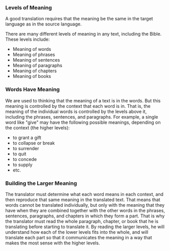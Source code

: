 
### Levels of Meaning

A good translation requires that the meaning be the same in the target language as in the source language.

There are many different levels of meaning in any text, including the Bible. These levels include: 

* Meaning of words
* Meaning of phrases
* Meaning of sentences
* Meaning of paragraphs
* Meaning of chapters
* Meaning of books

### Words Have Meaning

We are used to thinking that the meaning of a text is in the words. But this meaning is controlled by the context that each word is in. That is, the meaning of the individual words is controlled by the levels above it, including the phrases, sentences, and paragraphs. For example, a single word like "give" may have the following possible meanings, depending on the context (the higher levels):

* to grant a gift
* to collapse or break
* to surrender
* to quit
* to concede
* to supply
* etc.

### Building the Larger Meaning

The translator must determine what each word means in each context, and then reproduce that same meaning in the translated text. That means that words cannot be translated individually, but only with the meaning that they have when they are combined together with the other words in the phrases, sentences, paragraphs, and chapters in which they form a part. That is why the translator must read the whole paragraph, chapter, or book that he is translating before starting to translate it. By reading the larger levels, he will understand how each of the lower levels fits into the whole, and will translate each part so that it communicates the meaning in a way that makes the most sense with the higher levels.